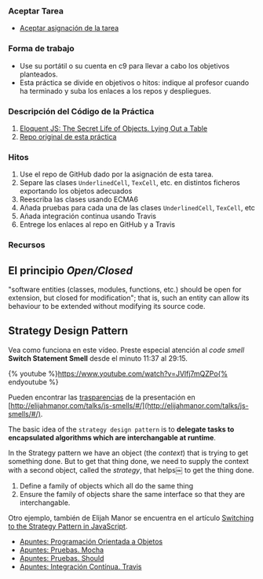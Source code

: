 ### Aceptar Tarea

* [Aceptar asignación de la tarea]()

### Forma de trabajo

* Use su portátil o su cuenta en c9 para llevar a cabo los objetivos planteados.
* Esta práctica se divide en objetivos o hitos:  indique al profesor  cuando ha terminado y suba los enlaces a los repos y despliegues.

### Descripción del Código de la Práctica

1. [Eloquent JS: The Secret Life of Objects. Lying Out a Table](http://eloquentjavascript.net/06_object.html##h_36C2FHHi44)
2. [Repo original de esta práctica](https://github.com/ULL-ESIT-DSI-1617/oop-eloquentjs-example)

### Hitos

1. Use el repo de GitHub dado por la asignación de esta tarea. 
2. Separe las clases `UnderlinedCell`, `TexCell`, etc. en distintos ficheros exportando los objetos adecuados
3. Reescriba las clases usando ECMA6
4. Añada pruebas para cada una de las clases `UnderlinedCell`, `TexCell`, etc
5. Añada integración continua usando Travis
6. Entrege los enlaces al repo en GitHub y a Travis


### Recursos

## El principio *Open/Closed*

"software entities (classes, modules, functions, etc.) should be open for extension, but closed for modification"; 
that is, such an entity can allow its behaviour to be extended without modifying its source code.

## Strategy Design Pattern

Vea como funciona en este vídeo.
Preste especial atención al *code smell* **Switch Statement Smell** desde el minuto 11:37 al 29:15.

{% youtube %}https://www.youtube.com/watch?v=JVlfj7mQZPo{% endyoutube %}

Pueden encontrar las [trasparencias](http://elijahmanor.com/talks/js-smells/#/) de la presentación en [http://elijahmanor.com/talks/js-smells/#/](http://elijahmanor.com/talks/js-smells/#/).

The basic idea  of the `strategy design pattern` is to **delegate tasks to encapsulated algorithms which are interchangable at runtime**.

In the Strategy pattern we have an object (the *context*) that is trying to get something done. But to get that thing done, we need to supply the context with a second object, called the *strategy*, that helps￼ to get the thing done.

  1. Define a family of objects which all do the same thing
  2. Ensure the family of objects share the same interface so that they are interchangable.

Otro ejemplo, también de Elijah Manor se encuentra en el artículo [Switching to the Strategy Pattern in JavaScript](http://elijahmanor.com/switching-to-the-strategy-pattern-in-javascript/).

* [Apuntes: Programación Orientada a Objetos](https://casianorodriguezleon.gitbooks.io/ull-esit-1617/content/apuntes/oop/)
* [Apuntes: Pruebas. Mocha](https://casianorodriguezleon.gitbooks.io/ull-esit-1617/content/apuntes/pruebas/mocha.html)
* [Apuntes: Pruebas. Should](https://casianorodriguezleon.gitbooks.io/ull-esit-1617/content/apuntes/pruebas/mocha.html#shouldl)
* [Apuntes: Integración Contínua. Travis](https://casianorodriguezleon.gitbooks.io/ull-esit-1617/content/apuntes/pruebas/travis.html)
